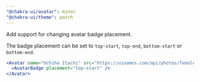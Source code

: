 ```yaml
---
"@chakra-ui/avatar": minor
"@chakra-ui/theme": patch
---
```


Add support for changing avatar badge placement.

The badge placement can be set to `top-start`, `top-end`, `bottom-start` or
`bottom-end`.

```jsx live=false
<Avatar name="Uchiha Itachi" src="https://uinames.com/api/photos/female/18.jpg">
  <AvatarBadge placement="top-start" />
</Avatar>
```

